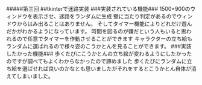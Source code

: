 #####第三回
##tkinterで迷路実装
###実装されている機能###
1500×900のウィンドウを表示させ、迷路をランダムに生成
壁に当たり判定があるのでウィンドウからはみ出ることはありません。
そしてタイマー機能によりどれだけ遊んだかがわかるようになっています。
時間を図るのが嫌だという人もいると思われるので任意でタイマーを作動させることができます
キャラクターの立ち絵もランダムに選ばれるので様々姿のこうかとんを見ることができます。
###実装したかった機能###
歩くたびにこうかとんの立ち絵が変わるようにしたかったのですが調べてもよくわからなかったので諦めました
歩くたびにランダムに立ち絵を選ばせれば良いのかなとも思いましたがそれをするとこうかとん自体が消えてしまいました。
